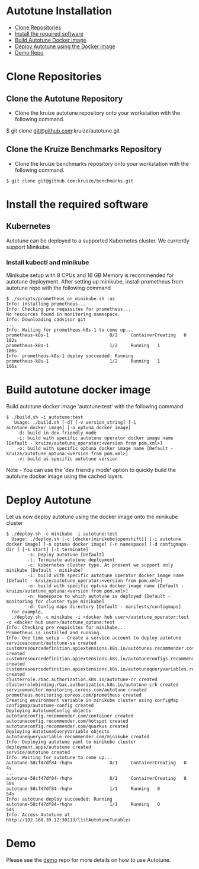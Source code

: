 # Autotune Installation

- [Clone Repositories](#clone-repositories)
- [Install the required software](#install-the-required-software)
- [Build Autotune Docker image](#build-autotune-docker-image)
- [Deploy Autotune using the Docker image](#deploy-autotune)
- [Demo Repo](#demo-repo)

# Clone Repositories

## Clone the Autotune Repository

- Clone the kruize autotune repository onto your workstation with the following command.

\$ git clone git@github.com:kruize/autotune.git

## Clone the Kruize Benchmarks Repository

- Clone the kruize benchmarks repository onto your workstation with the following command.

```
$ git clone git@github.com:kruize/benchmarks.git
```

# Install the required software

## Kubernetes

Autotune can be deployed to a supported Kubernetes cluster. We currently support Minikube.

### Install kubectl and minikube

Minikube setup with 8 CPUs and 16 GB Memory is recommended for autotune deployment. After setting up minikube, install prometheus from autotune repo with the following command

```
$ ./scripts/prometheus_on_minikube.sh -as
Info: installing prometheus...
Info: Checking pre requisites for prometheus...
No resources found in monitoring namespace.
Info: Downloading cadvisor git
...
Info: Waiting for prometheus-k8s-1 to come up...
prometheus-k8s-1                       0/2     ContainerCreating   0          102s
prometheus-k8s-1                       1/2     Running   1          106s
Info: prometheus-k8s-1 deploy succeeded: Running
prometheus-k8s-1                       1/2     Running   1          106s
```

# Build autotune docker image

Build autotune docker image 'autotune:test' with the following command

```
$ ./build.sh -i autotune:test
   Usage: ./build.sh [-d] [-v version_string] [-i autotune_docker_image] [-o optuna_docker_image]
	-d: build in dev friendly mode
	-i: build with specific autotune operator docker image name [Default - kruize/autotune_operator:<version from pom.xml>]
	-o: build with specific optuna docker image name [Default - kruize/autotune_optuna:<version from pom.xml>]
	-v: build as specific autotune version
```

Note - You can use the 'dev friendly mode' option to quickly build the autotune docker image using the cached layers.

# Deploy Autotune

Let us now deploy autotune using the docker image onto the minikube cluster

```
$ ./deploy.sh -c minikube -i autotune:test
  Usage: ./deploy.sh [-c [docker|minikube|openshift]] [-i autotune docker image] [-o optuna docker image] [-n namespace] [-d configmaps-dir ] [-s start] [-t terminate]
        -s: Deploy autotune [Default]
        -t: Terminate autotune deployment
        -c: kubernetes cluster type. At present we support only minikube [Default - minikube]
        -i: build with specific autotune operator docker image name [Default - kruize/autotune_operator:<version from pom.xml>]
        -o: build with specific optuna docker image name [Default - kruize/autotune_optuna:<version from pom.xml>]
        -n: Namespace to which autotune is deployed [Default - monitoring for cluster type minikube]
        -d: Config maps directory [Default - manifests/configmaps]
  For example,
  ./deploy.sh -c minikube -i <docker hub user>/autotune_operator:test -o <docker hub user>/autotune_optuna:test
Info: Checking pre requisites for minikube...
Prometheus is installed and running.
Info: One time setup - Create a service account to deploy autotune
serviceaccount/autotune-sa created
customresourcedefinition.apiextensions.k8s.io/autotunes.recommender.com created
customresourcedefinition.apiextensions.k8s.io/autotuneconfigs.recommender.com created
customresourcedefinition.apiextensions.k8s.io/autotunequeryvariables.recommender.com created
clusterrole.rbac.authorization.k8s.io/autotune-cr created
clusterrolebinding.rbac.authorization.k8s.io/autotune-crb created
servicemonitor.monitoring.coreos.com/autotune created
prometheus.monitoring.coreos.com/prometheus created
Creating environment variable in minikube cluster using configMap
configmap/autotune-config created
Deploying AutotuneConfig objects
autotuneconfig.recommender.com/container created
autotuneconfig.recommender.com/hotspot created
autotuneconfig.recommender.com/quarkus created
Deploying AutotuneQueryVariable objects
autotunequeryvariable.recommender.com/minikube created
Info: Deploying autotune yaml to minikube cluster
deployment.apps/autotune created
service/autotune created
Info: Waiting for autotune to come up...
autotune-58cf47df84-rhqhx              0/1     ContainerCreating   0          4s
...
autotune-58cf47df84-rhqhx              0/1     ContainerCreating   0          50s
autotune-58cf47df84-rhqhx              1/1     Running   0          54s
Info: autotune deploy succeeded: Running
autotune-58cf47df84-rhqhx              1/1     Running   0          54s
Info: Access Autotune at http://192.168.39.12:30113/listAutotuneTunables
```

# Demo

Please see the [demo](https://github.com/kruize/autotune-demo) repo for more details on how to use Autotune.
